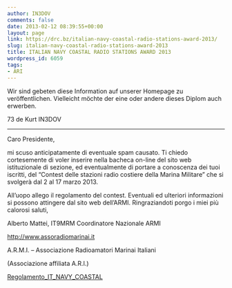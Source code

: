 ```yaml
---
author: IN3DOV
comments: false
date: 2013-02-12 08:39:55+00:00
layout: page
link: https://drc.bz/italian-navy-coastal-radio-stations-award-2013/
slug: italian-navy-coastal-radio-stations-award-2013
title: ITALIAN NAVY COASTAL RADIO STATIONS AWARD 2013
wordpress_id: 6059
tags:
- ARI
---
```


Wir sind gebeten diese Information auf unserer Homepage zu veröffentlichen. Vielleicht möchte der eine oder andere dieses Diplom auch erwerben.

73 de Kurt IN3DOV

__________________________________________________________

Caro Presidente,

mi scuso anticipatamente di eventuale spam causato. Ti chiedo cortesemente di voler inserire nella bacheca on-line del sito web istituzionale di sezione, ed eventualmente di portare a conoscenza dei tuoi iscritti, del “Contest delle stazioni radio costiere della Marina Militare” che si svolgerà dal 2 al 17 marzo 2013.

All’uopo allego il regolamento del contest. Eventuali ed ulteriori informazioni si possono attingere dal sito web dell’ARMI. Ringraziandoti porgo i miei più calorosi saluti,

Alberto Mattei, IT9MRM Coordinatore Nazionale ARMI

http://www.assoradiomarinai.it

A.R.M.I. – Associazione Radioamatori Marinai Italiani

(Associazione affiliata A.R.I.)

[Regolamento_IT_NAVY_COASTAL](https://drc.bz/wp-content/uploads/2013/02/Regolamento_IT_NAVY_COASTAL.pdf)
